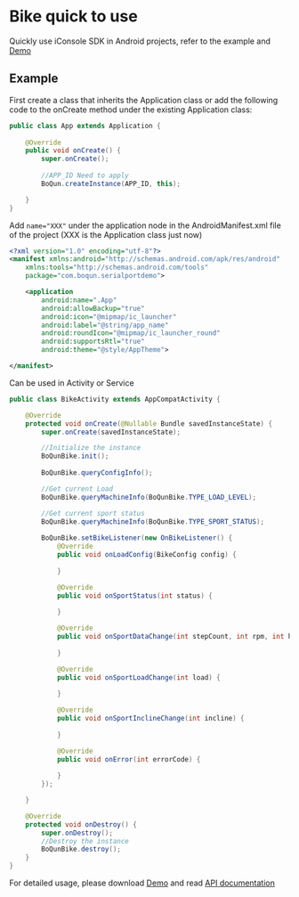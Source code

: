 # Bike quick to use



Quickly use iConsole SDK in Android projects, refer to the example and [Demo](https://github.com/arkuo0214/BoQunSDK/blob/master/repository/com/boqun/screensender/BQScreenSenderDemo.rar)



## Example



First create a class that inherits the Application class or add the following code to the onCreate method under the existing Application class:

```java
public class App extends Application {
    
    @Override
    public void onCreate() {
        super.onCreate();
        
        //APP_ID Need to apply
        BoQun.createInstance(APP_ID, this);

    }
}
```



Add `name="XXX"` under the application node in the AndroidManifest.xml file of the project (XXX is the Application class just now)

```xml
<?xml version="1.0" encoding="utf-8"?>
<manifest xmlns:android="http://schemas.android.com/apk/res/android"
    xmlns:tools="http://schemas.android.com/tools"
    package="com.boqun.serialportdemo">

    <application
        android:name=".App"
        android:allowBackup="true"
        android:icon="@mipmap/ic_launcher"
        android:label="@string/app_name"
        android:roundIcon="@mipmap/ic_launcher_round"
        android:supportsRtl="true"
        android:theme="@style/AppTheme">

</manifest>
```



Can be used in Activity or Service

```java
public class BikeActivity extends AppCompatActivity {

    @Override
    protected void onCreate(@Nullable Bundle savedInstanceState) {
        super.onCreate(savedInstanceState);

        //Initialize the instance
        BoQunBike.init();
        
        BoQunBike.queryConfigInfo();

        //Get current Load
        BoQunBike.queryMachineInfo(BoQunBike.TYPE_LOAD_LEVEL);

        //Get current sport status
        BoQunBike.queryMachineInfo(BoQunBike.TYPE_SPORT_STATUS);
        
        BoQunBike.setBikeListener(new OnBikeListener() {
            @Override
            public void onLoadConfig(BikeConfig config) {
                
            }

            @Override
            public void onSportStatus(int status) {
                 
            }

            @Override
            public void onSportDataChange(int stepCount, int rpm, int heartRate) {
               
            }

            @Override
            public void onSportLoadChange(int load) {
                
            }

            @Override
            public void onSportInclineChange(int incline) {
              
            }

            @Override
            public void onError(int errorCode) {
                 
            }
        });

    }

    @Override
    protected void onDestroy() {
        super.onDestroy();
        //Destroy the instance
        BoQunBike.destroy();
    }
}

```



For detailed usage, please download [Demo]() and read [API documentation](BikeApi.md)


